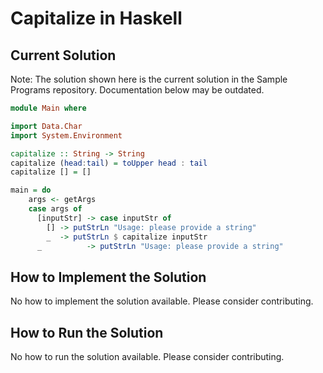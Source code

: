 # Capitalize in Haskell

## Current Solution

Note: The solution shown here is the current solution in the Sample Programs repository. Documentation below may be outdated.

```Haskell
module Main where 

import Data.Char
import System.Environment

capitalize :: String -> String
capitalize (head:tail) = toUpper head : tail
capitalize [] = []

main = do  
    args <- getArgs
    case args of
      [inputStr] -> case inputStr of
        [] -> putStrLn "Usage: please provide a string"
        _  -> putStrLn $ capitalize inputStr
      _          -> putStrLn "Usage: please provide a string"

```

## How to Implement the Solution

No how to implement the solution available. Please consider contributing.

## How to Run the Solution

No how to run the solution available. Please consider contributing.